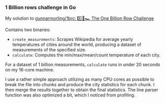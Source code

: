 ### 1 Billion rows challenge in Go
My solution to [gunnarmorling/1brc: 1️⃣🐝🏎️ The One Billion Row Challenge](https://github.com/gunnarmorling/1brc)

Contains two binaries:
- `create_measurements`: Scrapes Wikipedia for average yearly temperatures of cities around the world, producing a dataset of measurements of the specified size.
- `calculate`: Computes the min/max/mean/count temperature of each city.

For a dataset of 1 billion measurements, `calculate` runs in under 20 seconds on my 16-core machine.

I use a rather simple approach utilizing as many CPU cores as possible to break the file into chunks and produce the city statistics for each chunk. I then merge the results together to obtain the final statistics. The line parser function was also optimized a bit, which I noticed from profiling.
